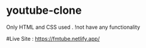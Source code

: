 # youtube-clone
Only HTML and CSS used . !not have any functionality

#Live Site : https://fmtube.netlify.app/
